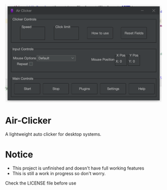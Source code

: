 <!-- You are cool if you see this ;) -->
<!-- Feel free to style similar to me -->


<p align="center">
	<img src="ui.png" alt="Air Clicker"/> 
</p>


# Air-Clicker
A lightweight auto clicker for desktop systems.

# Notice
- This project is unfinished and doesn't have full working features
- This is still a work in progress so don't worry.

Check the LICENSE file before use
